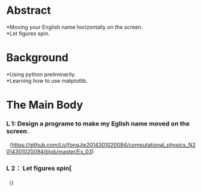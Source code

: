 # Abstract
 *Moving your English name horizontally on the screen.  
 *Let figures spin.

# Background
 *Using python preliminarily.  
 *Learning how to use matplotlib.

# The Main Body

### L 1:  Design a programe to make my Eglish name moved on the screen.
 （https://github.com/LiuYongJie2014301020094/computational_physics_N2014301020094/blob/master/Ex_03)   

### L 2： Let figures spin[
 （)  

